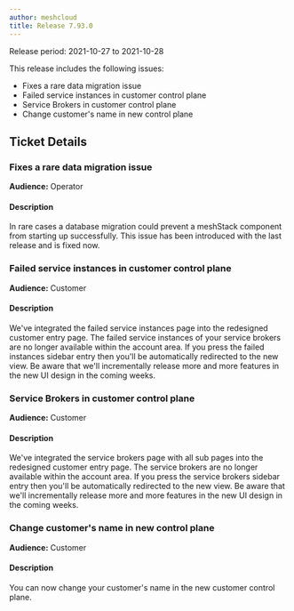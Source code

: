 ```yaml
---
author: meshcloud
title: Release 7.93.0
---
```


Release period: 2021-10-27 to 2021-10-28

This release includes the following issues:
* Fixes a rare data migration issue
* Failed service instances in customer control plane
* Service Brokers in customer control plane
* Change customer's name in new control plane
<!--truncate-->

## Ticket Details
### Fixes a rare data migration issue
**Audience:** Operator


#### Description
In rare cases a database migration could prevent a meshStack component from starting up successfully.
This issue has been introduced with the last release and is fixed now.

### Failed service instances in customer control plane
**Audience:** Customer


#### Description
We've integrated the failed service instances page into the redesigned customer entry page. The failed service instances of your service brokers are no longer available within the account area. If you press the failed instances sidebar entry then you'll be automatically redirected to the new view. Be aware that we'll incrementally release more and more features in the new UI design in the coming weeks.

### Service Brokers in customer control plane
**Audience:** Customer


#### Description
We've integrated the service brokers page with all sub pages into the redesigned customer entry page. The service brokers are no longer available within the account area. If you press the service brokers sidebar entry then you'll be automatically redirected to the new view. Be aware that we'll incrementally release more and more features in the new UI design in the coming weeks.

### Change customer's name in new control plane
**Audience:** Customer


#### Description
You can now change your customer's name in the new customer control plane.

